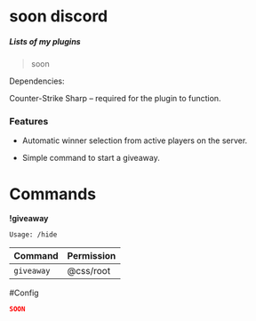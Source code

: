 # soon discord


##### Lists of my plugins
> soon

Dependencies:

Counter-Strike Sharp – required for the plugin to function.

### Features

- Automatic winner selection from active players on the server.

- Simple command to start a giveaway.



# Commands
**!giveaway**

`Usage: /hide`

| Command      | Permission   |
| ------------ | ------------ |
| `giveaway`    | @css/root     |

#Config

```JSON
SOON
```

